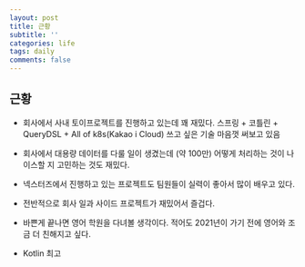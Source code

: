 ```yaml
---
layout: post
title: 근황
subtitle: ''
categories: life
tags: daily
comments: false
---
```


## 근황

- 회사에서 사내 토이프로젝트를 진행하고 있는데 꽤 재밌다. 스프링 + 코틀린 + QueryDSL + All of k8s(Kakao i Cloud) 쓰고 싶은 기술 마음껏 써보고 있음

- 회사에서 대용량 데이터를 다룰 일이 생겼는데 (약 100만) 어떻게 처리하는 것이 나이스할 지 고민하는 것도 재밌다.

- 넥스터즈에서 진행하고 있는 프로젝트도 팀원들이 실력이 좋아서 많이 배우고 있다.

- 전반적으로 회사 일과 사이드 프로젝트가 재밌어서 즐겁다.

- 바쁜게 끝나면 영어 학원을 다녀볼 생각이다. 적어도 2021년이 가기 전에 영어와 조금 더 친해지고 싶다.

- Kotlin 최고
